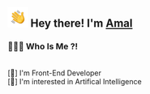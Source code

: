 ## <img src="https://raw.githubusercontent.com/AVS1508/AVS1508/master/assets/Hand%20Wave.gif" width="40"> Hey there! I'm [Amal](https://www.google.com/)

### 👩🏻‍💻  Who Is Me ?!
<br>[💠] I'm Front-End Developer
<br>[🚀] I'm interested in Artifical Intelligence 
